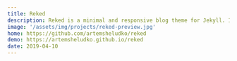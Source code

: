 ```yaml
---
title: Reked
description: Reked is a minimal and responsive blog theme for Jekyll. It is focused on the content, speed, simplicity
image: '/assets/img/projects/reked-preview.jpg'
home: https://github.com/artemsheludko/reked
demo: https://artemsheludko.github.io/reked
date: 2019-04-10
---
```

